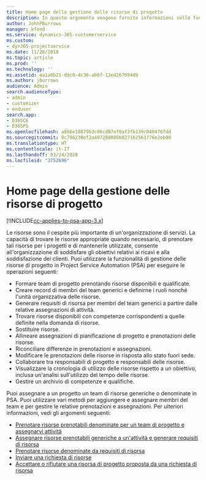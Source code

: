 ```yaml
---
title: Home page della gestione delle risorse di progetto
description: In questo argomento vengono fornite informazioni sulle funzionalità di gestione delle risorse in Project Service Automation (PSA) per Dynamics 365.
author: JohnPBurrows
manager: kfend
ms.service: dynamics-365-customerservice
ms.custom:
- dyn365-projectservice
ms.date: 11/28/2018
ms.topic: article
ms.prod: ''
ms.technology: ''
ms.assetid: ea1a0b21-d9c0-4c36-ab6f-13ed267694d9
ms.author: jburrows
audience: Admin
search.audienceType:
- admin
- customizer
- enduser
search.app:
- D365CE
- D365PS
ms.openlocfilehash: a8b6e18879b3c06cd87ef0af3fb139c040476fdd
ms.sourcegitcommit: 8c786230ef2a497280885b827162561776e2eb00
ms.translationtype: HT
ms.contentlocale: it-IT
ms.lasthandoff: 03/24/2020
ms.locfileid: "3752696"
---
```

# <a name="resourcing-projects-home-page"></a>Home page della gestione delle risorse di progetto

[!INCLUDE[cc-applies-to-psa-app-3.x](../includes/cc-applies-to-psa-app-3x.md)]

Le risorse sono il cespite più importante di un'organizzazione di servizi. La capacità di trovare le risorse appropriate quando necessario, di prenotare tali risorse per i progetti e di mantenerle utilizzate, consente all'organizzazione di soddisfare gli obiettivi relativi ai ricavi e alla soddisfazione dei clienti. Puoi utilizzare la funzionalità di gestione delle risorse di progetto in Project Service Automation (PSA) per eseguire le operazioni seguenti:

- Formare team di progetto prenotando risorse disponibili e qualificate.
- Creare record di membri del team generici e definirne i ruoli nonché l'unità organizzativa delle risorse.
- Generare requisiti di risorsa per membri del team generici a partire dalle relative assegnazioni di attività.
- Trovare risorse disponibili con competenze corrispondenti a quelle definite nella domanda di risorse.
- Sostituire risorse.
- Allineare assegnazioni di pianificazione di progetto e prenotazioni delle risorse.
- Riconciliare differenze in prenotazioni e assegnazioni.
- Modificare le prenotazioni delle risorse in risposta allo stato fuori sede.
- Collaborare tra responsabili di progetto e responsabili delle risorse.
- Visualizzare la cronologia di utilizzo delle risorse rispetto a un obiettivo, inclusa un'analisi sull'utilizzo del tempo delle risorse.
- Gestire un archivio di competenze e qualifiche.


Puoi assegnare a un progetto un team di risorse generiche o denominate in PSA. Puoi utilizzare vari metodi per aggiungere e assegnare membri del team e per gestire le relative prenotazioni e assegnazioni. Per ulteriori informazioni, vedi gli argomenti seguenti:

- [Prenotare risorse prenotabili denominate per un team di progetto e assegnarvi attività](assign-named-bookable-resource.md)
- [Assegnare risorse prenotabili generiche a un'attività e generare requisiti di risorsa](assign-generic-bookable-resource.md)
- [Prenotare risorse denominate da requisiti di risorsa](book-named-resource.md)
- [Inviare una richiesta di risorse](submit-resource-request.md)
- [Accettare o rifiutare una risorsa di progetto proposta da una richiesta di risorsa](accept-reject-proposed-resource.md)
